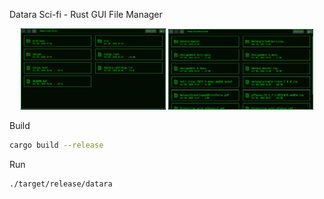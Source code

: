 Datara Sci-fi - Rust GUI File Manager

<p align="center">
  <img src="previews/preview1.png" width="46%" />
  <img src="previews/preview2.png" width="46%" />
</p>


Build

```bash
cargo build --release
```

Run

```bash
./target/release/datara
```


